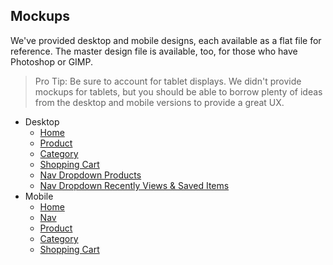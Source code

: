 ## Mockups

We've provided desktop and mobile designs, each available as a flat file for reference. The master design file is available, too, for those who have Photoshop or GIMP.

> Pro Tip:
Be sure to account for tablet displays. We didn't provide mockups for tablets, but you should be able to borrow plenty of ideas from the desktop and mobile versions to provide a great UX.

* Desktop
    * [Home](./desktop-home.png)
    * [Product](./desktop-product.png)
    * [Category](./desktop-category.png)
    * [Shopping Cart](./desktop-cart.png)
    * [Nav Dropdown Products](./desktop-nav-netflix-products.png)
    * [Nav Dropdown Recently Views & Saved Items](./desktop-nav-products.png)
* Mobile
    * [Home](./mobile-home.png)
    * [Nav](./mobile-nav.png)
    * [Product](./mobile-product.png)
    * [Category](./mobile-category.png)
    * [Shopping Cart](./mobile-cart.png)
